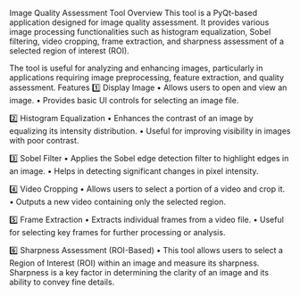 Image Quality Assessment Tool
Overview
This tool is a PyQt-based application designed for image quality assessment.
It provides various image processing functionalities such as histogram equalization, Sobel filtering, video cropping, frame extraction, and sharpness assessment of a selected region of interest (ROI). 

The tool is useful for analyzing and enhancing images, particularly in applications requiring image preprocessing, feature extraction, and quality assessment.
Features
1️⃣ Display Image
• Allows users to open and view an image.
• Provides basic UI controls for selecting an image file.

2️⃣ Histogram Equalization
• Enhances the contrast of an image by equalizing its intensity distribution.
• Useful for improving visibility in images with poor contrast.

3️⃣ Sobel Filter
• Applies the Sobel edge detection filter to highlight edges in an image.
• Helps in detecting significant changes in pixel intensity.

4️⃣ Video Cropping
• Allows users to select a portion of a video and crop it.
• Outputs a new video containing only the selected region.

5️⃣ Frame Extraction
• Extracts individual frames from a video file.
• Useful for selecting key frames for further processing or analysis.

6️⃣ Sharpness Assessment (ROI-Based)
• This tool allows users to select a Region of Interest (ROI) within an image and measure its sharpness. 
  Sharpness is a key factor in determining the clarity of an image and its ability to convey fine details.
